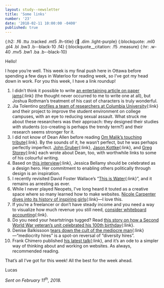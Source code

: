 ```yaml
---
layout: study--newsletter
title: 'Some links'
number: '23'
date: '2018-02-11 10:00:00 -0400'
published: true
---
```


{:h2: .f6 .ttu .tracked .mt5 .lh-title}
{:link: .dim .light-purple}
{:blockquote: .ml0 .pl4 .bl .bw3 .b--black-10 .f4}
{:blockquote__citation: .f5 .measure}
{:hr: .w-40 .mv5 .bw1 .ba .b--black-10}

Hello!

I hope you’re well. This week is my final push here in Ottawa before spending a few days in Waterloo for reading week, so I’ve got my head down in work. For you this week, I have a link roundup!

1. I didn’t think it possible to write [an entertaining article on paper jams](https://www.newyorker.com/magazine/2018/02/12/why-paper-jams-persist){:link} (the thought never occurred to me to write one at all), but Joshua Rothman’s treatment of his cast of characters is truly wonderful.
2. Jia Tolentino [profiles a team of researchers at Columbia University](https://www.newyorker.com/magazine/2018/02/12/is-there-a-smarter-way-to-think-about-sexual-assault-on-campus){:link} and their project to improve the student environment on college campuses, with an eye to reducing sexual assault. What struck me about these researchers was their approach: they designed their studies *with* students (co-creating is perhaps the trendy term?) and their research seems stronger for it.
3. I did not know of Dean Allen before reading [Om Malik’s touching tribute](https://om.co/2018/01/18/dean-allen-rest-in-peace/){:link}. By the sounds of it, he wasn’t perfect, but he was perhaps perfectly imperfect. [John Gruber](https://daringfireball.net/2018/01/dean_allen){:link}, [Jason Kottke](https://kottke.org/18/01/rest-in-peace-dean-allen){:link}, and [Greg Storey](https://medium.com/airbag-industries/so-not-very-cool-70e8a3db4422){:link} each wrote about Dean, too, with worthwhile links to some of his colourful writing.
5. Based on [this interview](http://thegreatdiscontent.com/interview/jessica-bellamy){:link}, Jessica Bellamy should be celebrated as a design hero. Her commitment to enabling others politically through design is an inspiration.
4. I recently revisited David Foster Wallace’s “[This is Water](http://bulletin-archive.kenyon.edu/x4280.html){:link}”, and it remains as arresting as ever.
6. While I never played Neopets, I’ve long heard it touted as a creative space where so many learned how to make websites. [Nicole Carpenter dives into its history of inspiring girls](https://www.rollingstone.com/glixel/features/neopets-a-look-into-early-2000s-girl-culture-w509885){:link}—I love this.
7. If you’re a freelancer or don’t have steady income and you need a way to visualize how much revenue you still need, [consider whiteboard accounting](https://web.archive.org/web/20110826075301/http://blog.frankchimero.com:80/post/2764593863){:link}.
8. Do you need your heartstrings tugged? Read [this story on how a Second World War veteran’s unit celebrated his 100th birthday](http://www.cbc.ca/news/canada/saskatchewan/don-couch-veteran-100th-birthday-1.4522064){:link}.
9. Denise Balkissoon [tears down the cult of the mediocre man](https://www.theglobeandmail.com/opinion/justin-timberlake-and-the-fall-of-the-mediocre-man/article37878657/){:link}—“mediocrity hires” is a spot-on reversal of “diversity hires”.
10. Frank Chimero published [his latest talk](https://frankchimero.com/writing/everything-easy-is-hard-again/){:link}, and it’s an ode to a simpler way of thinking about and working on websites. As always, recommended reading.

That’s all I’ve got for this week! All the best for the week ahead.

Lucas

*Sent on February 11<sup>th</sup>, 2018.*
